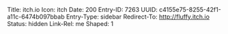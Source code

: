 Title: itch.io
Icon: itch
Date: 200
Entry-ID: 7263
UUID: c4155e75-8255-42f1-a11c-6474b097bbab
Entry-Type: sidebar
Redirect-To: http://fluffy.itch.io
Status: hidden
Link-Rel: me
Shaped: 1

